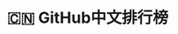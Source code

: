 ﻿---
title: '🇨🇳 GitHub中文排行榜'
link: https://github.com/GrowingGit/GitHub-Chinese-Top-Charts
excerpt: '🇨🇳 GitHub中文排行榜，各语言分设「软件 | 资料」榜单，精准定位中文好项目。各取所需，高效学习。'
categories:
  - 框架与库
tags:
  - 资料
---

